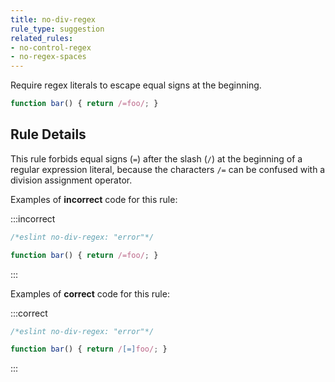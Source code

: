 ```yaml
---
title: no-div-regex
rule_type: suggestion
related_rules:
- no-control-regex
- no-regex-spaces
---
```




Require regex literals to escape equal signs at the beginning.

```js
function bar() { return /=foo/; }
```

## Rule Details

This rule forbids equal signs (`=`) after the slash (`/`) at the beginning of a regular expression literal, because the characters `/=` can be confused with a division assignment operator.

Examples of **incorrect** code for this rule:

:::incorrect

```js
/*eslint no-div-regex: "error"*/

function bar() { return /=foo/; }
```

:::

Examples of **correct** code for this rule:

:::correct

```js
/*eslint no-div-regex: "error"*/

function bar() { return /[=]foo/; }
```

:::
